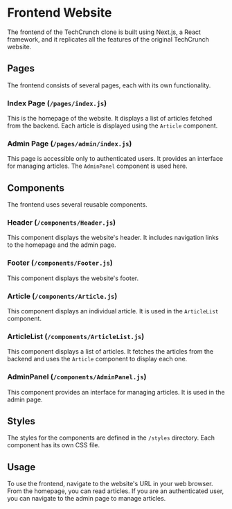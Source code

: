 # Frontend Website

The frontend of the TechCrunch clone is built using Next.js, a React framework, and it replicates all the features of the original TechCrunch website.

## Pages

The frontend consists of several pages, each with its own functionality.

### Index Page (`/pages/index.js`)

This is the homepage of the website. It displays a list of articles fetched from the backend. Each article is displayed using the `Article` component.

### Admin Page (`/pages/admin/index.js`)

This page is accessible only to authenticated users. It provides an interface for managing articles. The `AdminPanel` component is used here.

## Components

The frontend uses several reusable components.

### Header (`/components/Header.js`)

This component displays the website's header. It includes navigation links to the homepage and the admin page.

### Footer (`/components/Footer.js`)

This component displays the website's footer.

### Article (`/components/Article.js`)

This component displays an individual article. It is used in the `ArticleList` component.

### ArticleList (`/components/ArticleList.js`)

This component displays a list of articles. It fetches the articles from the backend and uses the `Article` component to display each one.

### AdminPanel (`/components/AdminPanel.js`)

This component provides an interface for managing articles. It is used in the admin page.

## Styles

The styles for the components are defined in the `/styles` directory. Each component has its own CSS file.

## Usage

To use the frontend, navigate to the website's URL in your web browser. From the homepage, you can read articles. If you are an authenticated user, you can navigate to the admin page to manage articles.